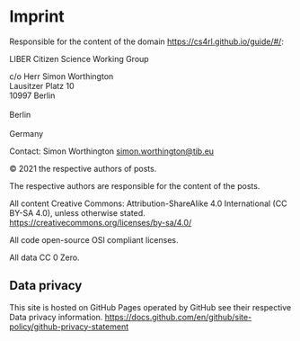 # Imprint

Responsible for the content of the domain https://cs4rl.github.io/guide/#/:

LIBER Citizen Science Working Group

c/o Herr Simon Worthington</br>
Lausitzer Platz 10</br>
10997 Berlin</br>  
Berlin</br>  
Germany

Contact: Simon Worthington simon.worthington@tib.eu

© 2021 the respective authors of posts.

The respective authors are responsible for the content of the posts.

All content Creative Commons: Attribution-ShareAlike 4.0 International (CC BY-SA 4.0), unless otherwise stated. https://creativecommons.org/licenses/by-sa/4.0/

All code open-source OSI compliant licenses.

All data CC 0 Zero.

## Data privacy

This site is hosted on GitHub Pages operated by GitHub see their respective Data privacy information. https://docs.github.com/en/github/site-policy/github-privacy-statement
